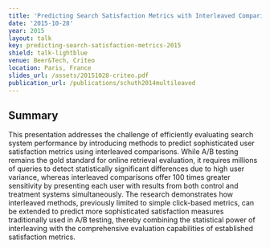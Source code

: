 ```yaml
---
title: 'Predicting Search Satisfaction Metrics with Interleaved Comparisons'
date: '2015-10-28'
year: 2015
layout: talk
key: predicting-search-satisfaction-metrics-2015
shield: talk-lightblue
venue: Beer&Tech, Criteo
location: Paris, France
slides_url: /assets/20151028-criteo.pdf
publication_url: /publications/schuth2014multileaved
---
```


## Summary

This presentation addresses the challenge of efficiently evaluating search system performance by introducing methods to predict sophisticated user satisfaction metrics using interleaved comparisons. While A/B testing remains the gold standard for online retrieval evaluation, it requires millions of queries to detect statistically significant differences due to high user variance, whereas interleaved comparisons offer 100 times greater sensitivity by presenting each user with results from both control and treatment systems simultaneously. The research demonstrates how interleaved methods, previously limited to simple click-based metrics, can be extended to predict more sophisticated satisfaction measures traditionally used in A/B testing, thereby combining the statistical power of interleaving with the comprehensive evaluation capabilities of established satisfaction metrics.
